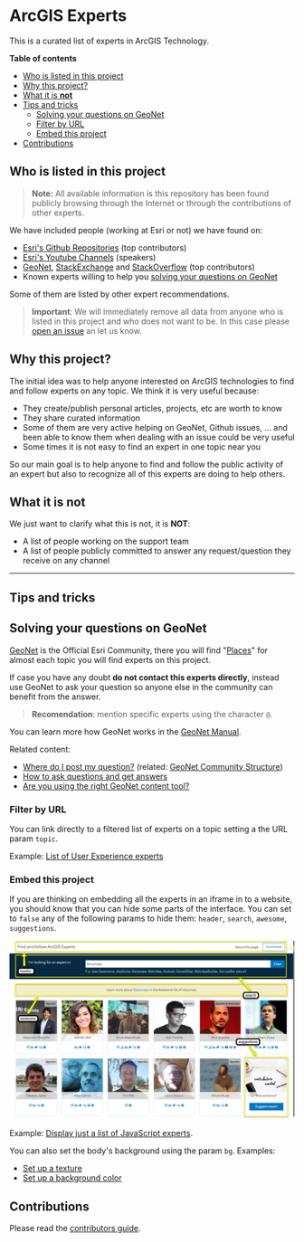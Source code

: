 # ArcGIS Experts
This is a curated list of experts in ArcGIS Technology.

<!-- START doctoc generated TOC please keep comment here to allow auto update -->
<!-- DON'T EDIT THIS SECTION, INSTEAD RE-RUN doctoc TO UPDATE -->
**Table of contents**

- [Who is listed in this project](#who-is-listed-in-this-project)
- [Why this project?](#why-this-project)
- [What it is **not**](#what-is-it-not)
- [Tips and tricks](#tips-and-tricks)
  - [Solving your questions on GeoNet](#solving-your-questions-on-geonet)
  - [Filter by URL](#filter-by-url)
  - [Embed this project](#embed-this-project)
- [Contributions](#contributions)

<!-- END doctoc generated TOC please keep comment here to allow auto update -->

## Who is listed in this project

> **Note:** All available information is this repository has been found publicly browsing through the Internet or through the contributions of other experts.

We have included people (working at Esri or not) we have found on:

* [Esri's Github Repositories](https://github.com/orgs/Esri/people?utf8=%E2%9C%93&query=Nelson) (top contributors)
* [Esri's Youtube Channels](https://esri-es.github.io/awesome-arcgis/esri/#youtube-channels) (speakers)
* [GeoNet](http://community.esri.com/), [StackExchange](https://gis.stackexchange.com/) and [StackOverflow](https://stackoverflow.com/search?q=arcgis+esri) (top contributors)
* Known experts willing to help you [solving your questions on GeoNet](#solving-your-questions-on-geoNet)

Some of them are listed by other expert recommendations.

> **Important**: We will immediately remove all data from anyone who is listed in this project and who does not want to be. In this case please [open an issue](https://github.com/esri-es/arcgis-experts/issues/new) an let us know.

## Why this project?

The initial idea was to help anyone interested on ArcGIS technologies to find and follow experts on any topic. We think it is very useful because:

* They create/publish personal articles, projects, etc are worth to know
* They share curated information
* Some of them are very active helping on GeoNet, Github issues, ... and been able to know them when dealing with an issue could be very useful
* Some times it is not easy to find an expert in one topic near you

So our main goal is to help anyone to find and follow the public activity of an expert but also to recognize all of this experts are doing to help others.

## What it is **not**

We just want to clarify what this is not, it is **NOT**:

* A list of people working on the support team
* A list of people publicly committed to answer any request/question they receive on any channel

---

## Tips and tricks

## Solving your questions on GeoNet

[GeoNet](https://community.esri.com/) is the Official Esri Community, there you will find "[Places](https://community.esri.com/places)" for almost each topic you will find experts on this project.

If case you have any doubt **do not contact this experts directly**, instead use GeoNet to ask your question so anyone else in the community can benefit from the answer.

> **Recomendation**: mention specific experts using the character `@`.

You can learn more how GeoNet works in the [GeoNet Manual](https://community.esri.com/community/help-and-feedback/pages/geonet-tools-resources).

Related content:

* [Where do I post my question?](https://community.esri.com/docs/DOC-1081) (related: [GeoNet Community Structure](https://community.esri.com/docs/DOC-1544-geonet-community-structure))
* [How to ask questions and get answers](https://community.esri.com/community/help-and-feedback/blog/2016/08/15/community-news-and-tips-how-to-ask-questions-and-get-answers)
* [Are you using the right GeoNet content tool?](https://community.esri.com/community/help-and-feedback/blog/2016/08/31/how-to-pick-the-right-content-tool-understanding-geonet-content-types)



### Filter by URL

You can link directly to a filtered list of experts on a topic setting a the URL param `topic`.

Example: [List of User Experience experts](https://esri-es.github.io/arcgis-experts/?topic=User%20Experience)

### Embed this project

If you are thinking on embedding all the experts in an iframe in to a website, you should know that you can hide some parts of the interface. You can set to `false` any of the following params to hide them: `header`, `search`, `awesome`, `suggestions`.

[![Screenshot](./assets/imgs/query-params.png)](./assets/imgs/query-params.png)

Example: [Display just a list of JavaScript experts](https://esri-es.github.io/arcgis-experts/?topic=JavaScript&awesome=false&header=false&search=false&suggestions=false).

You can also set the body's background using the param `bg`. Examples:
* <a href="https://esri-es.github.io/arcgis-experts/?topic=JavaScript&awesome=false&header=false&search=false&suggestions=false&bg=url(http%3A%2F%2Fbg.siteorigin.com%2Fimage%2Fgenerate%3Fcolor%3D545454%26pattern%3D45degreee_fabric%26blend%3D2%26intensity%3D11.00%26noise%3D0%29">Set up a texture</a>
* [Set up a background color](https://esri-es.github.io/arcgis-experts/?topic=JavaScript&awesome=false&header=false&search=false&suggestions=false&bg=%23924)


## Contributions

Please read the [contributors guide](./CONTRIBUTING.md).
